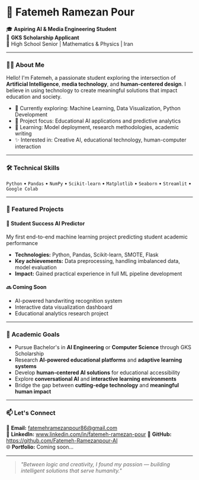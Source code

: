 # 🌸 Fatemeh Ramezan Pour

🎓 **Aspiring AI & Media Engineering Student**  
🎯 **GKS Scholarship Applicant**  
📍 High School Senior | Mathematics & Physics | Iran

---

### 👩‍💻 About Me

Hello! I'm Fatemeh, a passionate student exploring the intersection of **Artificial Intelligence**, **media technology**, and **human-centered design**. I believe in using technology to create meaningful solutions that impact education and society.

- 🔬 Currently exploring: Machine Learning, Data Visualization, Python Development
- 🎯 Project focus: Educational AI applications and predictive analytics
- 🌱 Learning: Model deployment, research methodologies, academic writing
- ✨ Interested in: Creative AI, educational technology, human-computer interaction

---

### 🛠️ Technical Skills

`Python` • `Pandas` • `NumPy` • `Scikit-learn` • `Matplotlib` • `Seaborn` • `Streamlit` • `Google Colab`

---

### 🚀 Featured Projects

#### 🎯 Student Success AI Predictor
My first end-to-end machine learning project predicting student academic performance
- **Technologies:** Python, Pandas, Scikit-learn, SMOTE, Flask
- **Key achievements:** Data preprocessing, handling imbalanced data, model evaluation
- **Impact:** Gained practical experience in full ML pipeline development

#### 🔜 Coming Soon
- AI-powered handwriting recognition system
- Interactive data visualization dashboard
- Educational analytics research project

---

### 🎯 Academic Goals

- Pursue Bachelor's in **AI Engineering** or **Computer Science** through GKS Scholarship
- Research **AI-powered educational platforms** and **adaptive learning systems**
- Develop **human-centered AI solutions** for educational accessibility
- Explore **conversational AI** and **interactive learning environments**
- Bridge the gap between **cutting-edge technology** and **meaningful human impact**
---

### 📫 Let's Connect

📧 **Email:** fatemehramezanpour86@gmail.com  
💼 **LinkedIn:** www.linkedin.com/in/fatemeh-ramezan-pour
🔗 **GitHub:** https://github.com/Fatemeh-Ramezanpour-AI  
🌐 **Portfolio:** Coming soon...

---

> *"Between logic and creativity, I found my passion — building intelligent solutions that serve humanity."*
